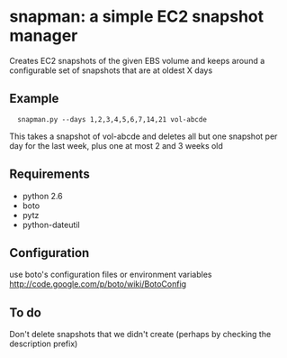 snapman: a simple EC2 snapshot manager
======================================

Creates EC2 snapshots of the given EBS volume and keeps around a
configurable set of snapshots that are at oldest X days

Example
--------

      snapman.py --days 1,2,3,4,5,6,7,14,21 vol-abcde

This takes a snapshot of vol-abcde and deletes all but one snapshot per
day for the last week, plus one at most 2 and 3 weeks old

Requirements
------------

* python 2.6
* boto
* pytz
* python-dateutil

Configuration
-------------

use boto's configuration files or environment variables <http://code.google.com/p/boto/wiki/BotoConfig>

To do
-----

Don't delete snapshots that we didn't create (perhaps by checking the description prefix)

